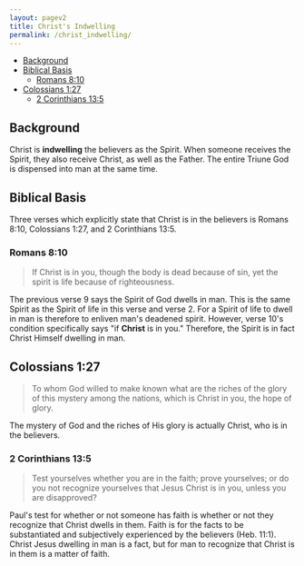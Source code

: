 ```yaml
---
layout: pagev2
title: Christ's Indwelling
permalink: /christ_indwelling/
---
```

- [Background](#background)
- [Biblical Basis](#biblical-basis)
  - [Romans 8:10](#romans-810)
- [Colossians 1:27](#colossians-127)
  - [2 Corinthians 13:5](#2-corinthians-135)

## Background

Christ is **indwelling** the believers as the Spirit. When someone receives the Spirit, they also receive Christ, as well as the Father. The entire Triune God is dispensed into man at the same time.

## Biblical Basis

Three verses which explicitly state that Christ is in the believers is Romans 8:10, Colossians 1:27, and 2 Corinthians 13:5.

### Romans 8:10

>If Christ is in you, though the body is dead because of sin, yet the spirit is life because of righteousness.

The previous verse 9 says the Spirit of God dwells in man. This is the same Spirit as the Spirit of life in this verse and verse 2. For a Spirit of life to dwell in man is therefore to enliven man's deadened spirit. However, verse 10's condition specifically says "if **Christ** is in you." Therefore, the Spirit is in fact Christ Himself dwelling in man.

## Colossians 1:27

>To whom God willed to make known what are the riches of the glory of this mystery among the nations, which is Christ in you, the hope of glory.

The mystery of God and the riches of His glory is actually Christ, who is in the believers.

### 2 Corinthians 13:5

>Test yourselves whether you are in the faith; prove yourselves; or do you not recognize yourselves that Jesus Christ is in you, unless you are disapproved?

Paul's test for whether or not someone has faith is whether or not they recognize that Christ dwells in them. Faith is for the facts to be substantiated and subjectively experienced by the believers (Heb. 11:1). Christ Jesus dwelling in man is a fact, but for man to recognize that Christ is in them is a matter of faith.
